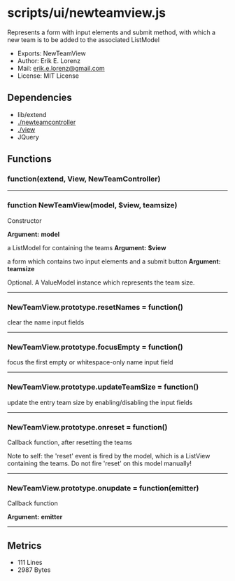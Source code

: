 # scripts/ui/newteamview.js


Represents a form with input elements and submit method, with which a new
team is to be added to the associated ListModel

* Exports: NewTeamView
* Author: Erik E. Lorenz 
* Mail: <erik.e.lorenz@gmail.com>
* License: MIT License


## Dependencies

* lib/extend
* <a href="./newteamcontroller.html">./newteamcontroller</a>
* <a href="./view.html">./view</a>
* JQuery


## Functions

###     function(extend, View, NewTeamController)

---

###       function NewTeamView(model, $view, teamsize)
Constructor

**Argument:** **model**

a ListModel for containing the teams
**Argument:** **$view**

a form which contains two input elements and a submit button
**Argument:** **teamsize**

Optional. A ValueModel instance which represents the team
size.

---


###       NewTeamView.prototype.resetNames = function()
clear the name input fields

---


###       NewTeamView.prototype.focusEmpty = function()
focus the first empty or whitespace-only name input field

---


###       NewTeamView.prototype.updateTeamSize = function()
update the entry team size by enabling/disabling the input fields

---


###       NewTeamView.prototype.onreset = function()
Callback function, after resetting the teams

Note to self: the 'reset' event is fired by the model, which is a
ListView containing the teams. Do not fire 'reset' on this model
manually!

---


###       NewTeamView.prototype.onupdate = function(emitter)
Callback function

**Argument:** **emitter**


---

## Metrics

* 111 Lines
* 2987 Bytes

